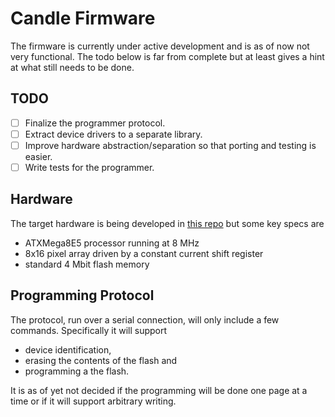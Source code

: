 # Candle Firmware

The firmware is currently under active development and is as of now not very functional. The todo below is far from complete but at least gives a hint at what still needs to be done.

## TODO

- [ ] Finalize the programmer protocol.
- [ ] Extract device drivers to a separate library.
- [ ] Improve hardware abstraction/separation so that porting and testing is easier.
- [ ] Write tests for the programmer.

## Hardware

The target hardware is being developed in [this repo](https://github.com/seblindberg-candle/Board) but some key specs are

- ATXMega8E5 processor running at 8 MHz
- 8x16 pixel array driven by a constant current shift register
- standard 4 Mbit flash memory

## Programming Protocol

The protocol, run over a serial connection, will only include a few commands. Specifically it will support

- device identification, 
- erasing the contents of the flash and
- programming a the flash.

It is as of yet not decided if the programming will be done one page at a time or if it will support arbitrary writing.
